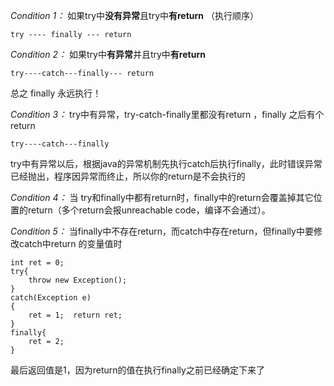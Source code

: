 
*Condition 1：*     如果try中**没有异常**且try中**有return**  （执行顺序）

```
try ---- finally --- return
```

*Condition 2：*   如果try中**有异常**并且try中**有return**

```
try----catch---finally--- return
```

总之 finally 永远执行！



*Condition 3：*   try中有异常，try-catch-finally里都没有return ，finally 之后有个return 

```
try----catch---finally
```

try中有异常以后，根据java的异常机制先执行catch后执行finally，此时错误异常已经抛出，程序因异常而终止，所以你的return是不会执行的

*Condition 4：*  当 try和finally中都有return时，finally中的return会覆盖掉其它位置的return（多个return会报unreachable code，编译不会通过）。

*Condition 5：* 当finally中不存在return，而catch中存在return，但finally中要修改catch中return 的变量值时

```
int ret = 0;
try{ 
	throw new Exception();
}
catch(Exception e)
{
	ret = 1;  return ret;
}
finally{
	ret = 2;
} 

```
最后返回值是1，因为return的值在执行finally之前已经确定下来了